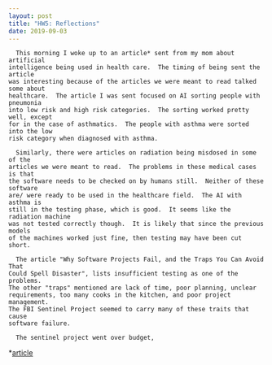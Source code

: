 ```yaml
---
layout: post
title: "HW5: Reflections"
date: 2019-09-03
---
```


      This morning I woke up to an article* sent from my mom about artificial
    intelligence being used in health care.  The timing of being sent the article 
    was interesting because of the articles we were meant to read talked some about 
    healthcare.  The article I was sent focused on AI sorting people with pneumonia 
    into low risk and high risk categories.  The sorting worked pretty well, except 
    for in the case of asthmatics.  The people with asthma were sorted into the low 
    risk category when diagnosed with asthma.
    
      Similarly, there were articles on radiation being misdosed in some of the 
    articles we were meant to read.  The problems in these medical cases is that 
    the software needs to be checked on by humans still.  Neither of these software 
    are/ were ready to be used in the healthcare field.  The AI with asthma is 
    still in the testing phase, which is good.  It seems like the radiation machine 
    was not tested correctly though.  It is likely that since the previous models 
    of the machines worked just fine, then testing may have been cut short.
    
      The article "Why Software Projects Fail, and the Traps You Can Avoid That 
    Could Spell Disaster", lists insufficient testing as one of the problems.  
    The other "traps" mentioned are lack of time, poor planning, unclear 
    requirements, too many cooks in the kitchen, and poor project management.  
    The FBI Sentinel Project seemed to carry many of these traits that cause 
    software failure.
    
      The sentinel project went over budget, 
    
   *[article](https://www.smithsonianmag.com/innovation/will-artificial-intelligence-improve-health-care-for-everyone-180972758/?utm_source=facebook.com&utm_medium=socialmedia&fbclid=IwAR24FD7XQriiRi3WXcEwx_x-DFSfzM12auwrQt3Uh_3KH177CV-rjMSLPPA)
